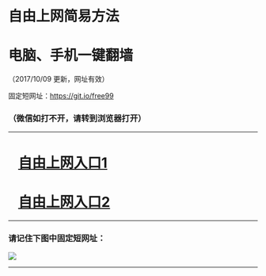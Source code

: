 ﻿# 自由上网简易方法

# 电脑、手机一键翻墙

（2017/10/09 更新，网址有效）

固定短网址：https://git.io/free99

### （微信如打不开，请转到浏览器打开）


***





# &nbsp;&nbsp; <a href="http://ft683821309.fwq-tz-1001.info/fwqtz01.html?t=100900120867 " target="_blank">自由上网入口1</a>
# &nbsp;&nbsp; <a href="http://ft3102716843.fwq-tz-1002.info/fwqtz02.html?t=10090017498 " target="_blank">自由上网入口2</a>
***

### 请记住下图中固定短网址：

<img src="https://s3-us-west-2.amazonaws.com/fwq-1001/yjfq-20170905okok.png" /> 


***

